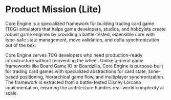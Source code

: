 # Product Mission (Lite)

Core Engine is a specialized framework for building trading card game (TCG) simulators that helps game developers, studios, and hobbyists create robust game engines by providing a battle-tested, extensible core with type-safe state management, move validation, and delta synchronization out of the box.

Core Engine serves TCG developers who need production-ready infrastructure without reinventing the wheel. Unlike general game frameworks like Board Game IO or Boardzilla, Core Engine is purpose-built for trading card games with specialized abstractions for card state, zone-based positioning, hierarchical game flow, and multiplayer synchronization. The framework is extracted from a battle-tested Disney Lorcana implementation, ensuring the architecture handles real-world complexity at scale.
